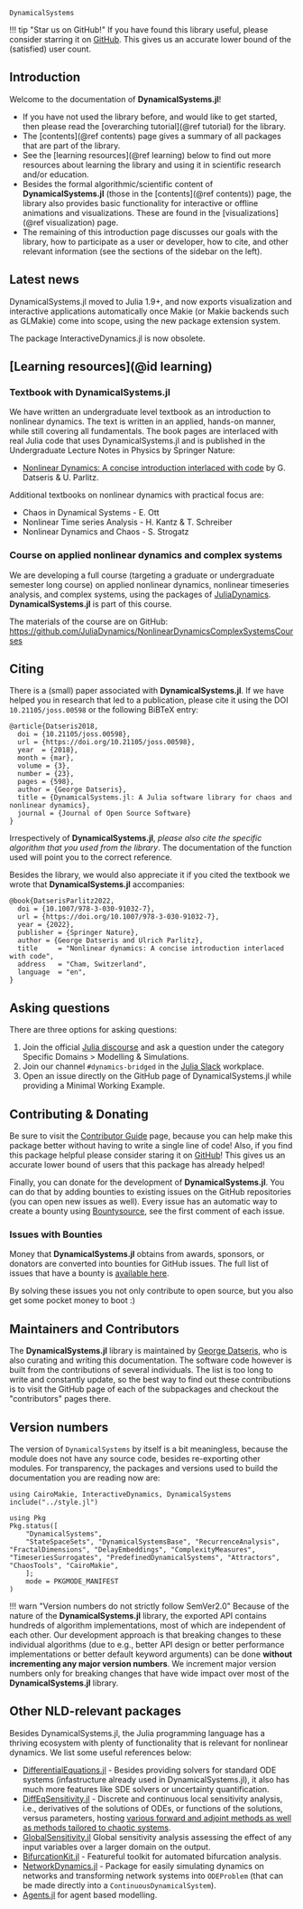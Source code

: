 ```@docs
DynamicalSystems
```

!!! tip "Star us on GitHub!"
    If you have found this library useful, please consider starring it on [GitHub](https://github.com/JuliaDynamics/DynamicalSystems.jl).
    This gives us an accurate lower bound of the (satisfied) user count.

## Introduction

Welcome to the documentation of **DynamicalSystems.jl**!

- If you have not used the library before, and would like to get started, then please read the [overarching tutorial](@ref tutorial) for the library.
- The [contents](@ref contents) page gives a summary of all packages that are part of the library.
- See the [learning resources](@ref learning) below to find out more resources about learning the library and using it in scientific research and/or education.
- Besides the formal algorithmic/scientific content of **DynamicalSystems.jl** (those in the [contents](@ref contents)) page, the library also provides basic functionality for interactive or offline animations and visualizations. These are found in the [visualizations](@ref visualization) page.
- The remaining of this introduction page discusses our goals with the library, how to participate as a user or developer, how to cite, and other relevant information (see the sections of the sidebar on the left).


## Latest news

DynamicalSystems.jl moved to Julia 1.9+, and now exports visualization
and interactive applications automatically once Makie (or Makie backends
such as GLMakie) come into scope, using the new package extension system.

The package InteractiveDynamics.jl is now obsolete.

## [Learning resources](@id learning)

### Textbook with DynamicalSystems.jl

We have written an undergraduate level textbook as an introduction to nonlinear dynamics. The text is written in an applied, hands-on manner, while still covering all fundamentals. The book pages are interlaced with real Julia code that uses DynamicalSystems.jl and is published in the Undergraduate Lecture Notes in Physics by Springer Nature:
* [Nonlinear Dynamics: A concise introduction interlaced with code](https://link.springer.com/book/10.1007/978-3-030-91032-7) by G. Datseris & U. Parlitz.


Additional textbooks on nonlinear dynamics with practical focus are:
* Chaos in Dynamical Systems - E. Ott
* Nonlinear Time series Analysis - H. Kantz & T. Schreiber
* Nonlinear Dynamics and Chaos - S. Strogatz

### Course on applied nonlinear dynamics and complex systems

We are developing a full course (targeting a graduate or undergraduate semester long course) on applied nonlinear dynamics, nonlinear timeseries analysis, and complex systems, using the packages of [JuliaDynamics](https://juliadynamics.github.io/JuliaDynamics/). **DynamicalSystems.jl** is part of this course.

The materials of the course are on GitHub: <https://github.com/JuliaDynamics/NonlinearDynamicsComplexSystemsCourses>


## Citing

There is a (small) paper associated with **DynamicalSystems.jl**. If we have helped
you in research that led to a publication, please cite it using
the DOI `10.21105/joss.00598` or the following BiBTeX entry:
```
@article{Datseris2018,
  doi = {10.21105/joss.00598},
  url = {https://doi.org/10.21105/joss.00598},
  year  = {2018},
  month = {mar},
  volume = {3},
  number = {23},
  pages = {598},
  author = {George Datseris},
  title = {DynamicalSystems.jl: A Julia software library for chaos and nonlinear dynamics},
  journal = {Journal of Open Source Software}
}
```

Irrespectively of **DynamicalSystems.jl**, _please also cite the specific algorithm that you used from the library_. The documentation of the function used will point you to the correct reference.

Besides the library, we would also appreciate it if you cited the textbook we wrote that **DynamicalSystems.jl** accompanies:

```
@book{DatserisParlitz2022,
  doi = {10.1007/978-3-030-91032-7},
  url = {https://doi.org/10.1007/978-3-030-91032-7},
  year = {2022},
  publisher = {Springer Nature},
  author = {George Datseris and Ulrich Parlitz},
  title     = "Nonlinear dynamics: A concise introduction interlaced with code",
  address   = "Cham, Switzerland",
  language  = "en",
}
```

## Asking questions

There are three options for asking questions:

1. Join the official [Julia discourse](https://discourse.julialang.org/) and ask a question under the category Specific Domains > Modelling & Simulations.
2. Join our channel `#dynamics-bridged` in the [Julia Slack](https://julialang.org/slack/) workplace.
3. Open an issue directly on the GitHub page of DynamicalSystems.jl while providing a Minimal Working Example.

## Contributing & Donating

Be sure to visit the [Contributor Guide](@ref) page, because you can help make this package better without having to write a single line of code! Also, if you find this package helpful please consider staring it on [GitHub](https://github.com/JuliaDynamics/DynamicalSystems.jl)! This gives us an accurate lower bound of users that this package has already helped!

Finally, you can donate for the development of **DynamicalSystems.jl**. You can do that by adding bounties to existing issues on the GitHub repositories (you can open new issues as well). Every issue has an automatic way to create a bounty using [Bountysource](https://www.bountysource.com/), see the first comment of each issue.

### Issues with Bounties

Money that **DynamicalSystems.jl** obtains from awards, sponsors, or donators are converted into bounties for GitHub issues. The full list of issues that have a bounty is [available here](https://github.com/issues?utf8=%E2%9C%93&q=is%3Aopen+is%3Aissue+org%3AJuliaDynamics+label%3Abounty).

By solving these issues you not only contribute to open source, but you also get some pocket money to boot :)


## Maintainers and Contributors

The **DynamicalSystems.jl** library is maintained by [George Datseris](https://github.com/Datseris), who is also curating and writing this documentation.
The software code however is built from the contributions of several individuals.
The list is too long to write and constantly update, so the best way to find out these contributions is to visit the GitHub page of each of the subpackages and checkout the "contributors" pages there.

## Version numbers

The version of `DynamicalSystems` by itself is a bit meaningless, because the module does not have any source code, besides re-exporting other modules.
For transparency, the packages and versions used to build the documentation you are reading now are:

```@setup MAIN
using CairoMakie, InteractiveDynamics, DynamicalSystems
include("../style.jl")
```

```@example MAIN
using Pkg
Pkg.status([
    "DynamicalSystems",
    "StateSpaceSets", "DynamicalSystemsBase", "RecurrenceAnalysis", "FractalDimensions", "DelayEmbeddings", "ComplexityMeasures", "TimeseriesSurrogates", "PredefinedDynamicalSystems", "Attractors", "ChaosTools", "CairoMakie",
    ];
    mode = PKGMODE_MANIFEST
)
```

!!! warn "Version numbers do not strictly follow SemVer2.0"
    Because of the nature of the **DynamicalSystems.jl** library, the exported API contains hundreds of algorithm implementations, most of which are independent of each other. Our development approach is that breaking changes to these individual algorithms (due to e.g., better API design or better performance implementations or better default keyword arguments) can be done **without incrementing any major version numbers**. We increment major version numbers only for breaking changes that have wide impact over most of the **DynamicalSystems.jl** library.


## Other NLD-relevant packages

Besides DynamicalSystems.jl, the Julia programming language has a thriving ecosystem with plenty of functionality that is relevant for nonlinear dynamics. We list some useful references below:

* [DifferentialEquations.jl](https://diffeq.sciml.ai/dev/index.html) - Besides providing solvers for standard ODE systems (infastructure already used in DynamicalSystems.jl), it also has much more features like SDE solvers or uncertainty quantification.
* [DiffEqSensitivity.jl](https://github.com/SciML/DiffEqSensitivity.jl) - Discrete and continuous local sensitivity analysis, i.e., derivatives of the solutions of ODEs, or functions of the solutions, versus parameters, hosting [various forward and adjoint methods as well as methods tailored to chaotic systems](https://diffeq.sciml.ai/stable/analysis/sensitivity/).
* [GlobalSensitivity.jl](https://github.com/SciML/GlobalSensitivity.jl) Global sensitivity analysis assessing the effect of any input variables over a larger domain on the output.
* [BifurcationKit.jl](https://github.com/rveltz/BifurcationKit.jl) - Featureful toolkit for automated bifurcation analysis.
* [NetworkDynamics.jl](https://github.com/PIK-ICoNe/NetworkDynamics.jl) - Package for easily simulating dynamics on networks and transforming network systems into `ODEProblem` (that can be made directly into a `ContinuousDynamicalSystem`).
* [Agents.jl](https://github.com/JuliaDynamics/Agents.jl) for agent based modelling.